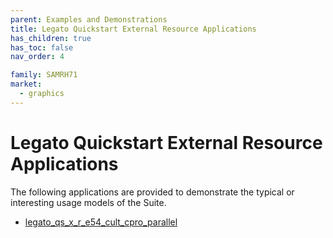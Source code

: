 ```yaml
---
parent: Examples and Demonstrations
title: Legato Quickstart External Resource Applications
has_children: true
has_toc: false
nav_order: 4

family: SAMRH71
market:
  - graphics
---
```


# Legato Quickstart External Resource Applications

The following applications are provided to demonstrate the typical or interesting usage models of the Suite.

* [legato_qs_x_r_e54_cult_cpro_parallel](legato_quickstart_ext_res/legato_qs_x_r_e54_cult_cpro_parallel/readme.md)
